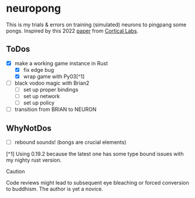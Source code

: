 # neuropong <sup></sup>
This is my trials & errors on training (simulated) neurons to pingpang some pongs. Inspired by this 2022 [paper](https://www.cell.com/neuron/fulltext/S0896-6273(22)00806-6?_returnURL=https%3A%2F%2Flinkinghub.elsevier.com%2Fretrieve%2Fpii%2FS0896627322008066%3Fshowall%3Dtrue) from [Cortical Labs](https://corticallabs.com/).

## ToDos
- [x] make a working game instance in Rust
    - [x] fix edge bug
    - [x] wrap game with Py03[^1]
- [ ] black vodoo magic with Brian2
    - [ ] set up proper bindings
    - [ ] set up network
    - [ ] set up policy 
- [ ] transition from BRIAN to NEURON

## WhyNotDos
- [ ] rebound sounds! (bongs are crucial elements)

[^1] Using 0.19.2 because the latest one has some type bound issues with my nighty rust version.

> [!CAUTION]
> Code reviews might lead to subsequent eye bleaching or forced conversion to buddhism. The author is yet a novice.
